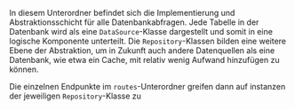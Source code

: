 In diesem Unterordner befindet sich die Implementierung und Abstraktionsschicht für alle
Datenbankabfragen. Jede Tabelle in der Datenbank wird als eine `DataSource`-Klasse dargestellt
und somit in eine logische Komponente unterteilt. Die `Repository`-Klassen bilden eine weitere
Ebene der Abstraktion, um in Zukunft auch andere Datenquellen als eine Datenbank, wie etwa ein
Cache, mit relativ wenig Aufwand hinzufügen zu können.

Die einzelnen Endpunkte im `routes`-Unterordner greifen dann auf instanzen der jeweiligen
`Repository`-Klasse zu
